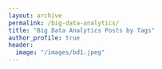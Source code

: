 ```yaml
---
layout: archive
permalink: /big-data-analytics/
title: "Big Data Analytics Posts by Tags"
author_profile: true
header:
  image: "/images/bd1.jpeg"
---
```

